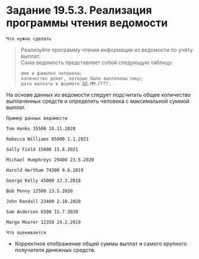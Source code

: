 # Задание 19.5.3. Реализация программы чтения ведомости
`Что нужно сделать`
> Реализуйте программу чтения информации из ведомости по учёту выплат. <br>
Сама ведомость представляет собой следующую таблицу: 
>
> ```
> имя и фамилия человека; 
> количество денег, которые были выплачены лицу; 
> дата выплаты в формате ДД.ММ.ГГГГ.
> ```

На основе данных из ведомости следует подсчитать общее количество выплаченных средств и определить человека с максимальной суммой выплат.

`Пример данных ведомости`
```
Tom Hanks 35500 10.11.2020

Rebecca Williams 85000 1.1.2021

Sally Field 15600 15.8.2021

Michael Humphreys 29400 23.5.2020

Harold Herthum 74300 9.6.2019

George Kelly 45000 12.3.2018

Bob Penny 12500 13.5.2020

John Randall 23400 2.10.2020

Sam Anderson 6500 15.7.2020

Margo Moorer 12350 24.2.2019
```
`Что оценивается`

* Корректное отображение общей суммы выплат и самого крупного получателя денежных средств.